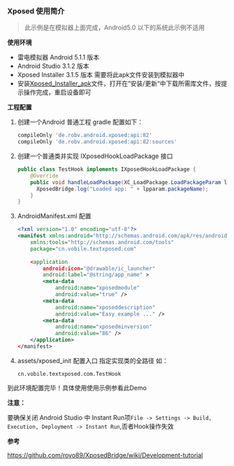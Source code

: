 ### Xposed 使用简介

> 此示例是在模拟器上面完成，Android5.0 以下的系统此示例不适用

**使用环境**

- 雷电模拟器 Android 5.1.1 版本
- Android Studio 3.1.2 版本
- Xposed Installer 3.1.5 版本   需要将此apk文件安装到模拟器中
- 安装[Xposed_Installer_apk](https://raw.githubusercontent.com/OhMyGod111/XposedDemo/master/apk_file/XposedInstaller_3.1.5.apk)文件，打开在”安装/更新“中下载所需库文件，按提示操作完成，重启设备即可

**工程配置**

1. 创建一个Android 普通工程 gradle 配置如下：

   ```groovy
   compileOnly 'de.robv.android.xposed:api:82'
   compileOnly 'de.robv.android.xposed:api:82:sources'
   ```

2. 创建一个普通类并实现 IXposedHookLoadPackage 接口

   ```java
   public class TestHook implements IXposedHookLoadPackage {
       @Override
       public void handleLoadPackage(XC_LoadPackage.LoadPackageParam loadPackageParam) throws Throwable {
         XposedBridge.log("Loaded app: " + lpparam.packageName);
       }
   }
   ```

3. AndroidManifest.xml 配置

   ```xml
   <?xml version="1.0" encoding="utf-8"?>
   <manifest xmlns:android="http://schemas.android.com/apk/res/android"
       xmlns:tools="http://schemas.android.com/tools"      
       package="cn.vobile.textxposed.com"
             
       <application
           android:icon="@drawable/ic_launcher"
           android:label="@string/app_name" >
           <meta-data
               android:name="xposedmodule"
               android:value="true" />
           <meta-data
               android:name="xposeddescription"
               android:value="Easy example ..." />
           <meta-data
               android:name="xposedminversion"
               android:value="86" />
       </application>
   </manifest>
   ```

4. assets/xposed_init  配置入口 指定实现类的全路径 如：

   ```
   cn.vobile.textxposed.com.TestHook
   ```

到此环境配置完毕！具体使用使用示例参看此Demo

**注意：**

要确保关闭 Android Studio 中 Instant Run项`File -> Settings -> Build, Execution, Deployment -> Instant Run`,否者Hook操作失效

**参考**

https://github.com/rovo89/XposedBridge/wiki/Development-tutorial
